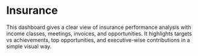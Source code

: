 # Insurance
This dashboard gives a clear view of insurance performance analysis with income classes, meetings, invoices, and opportunities. It highlights targets vs achievements, top opportunities, and executive-wise contributions in a simple visual way.
